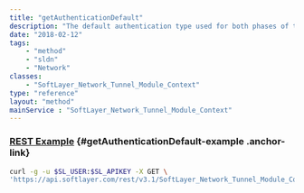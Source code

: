 ```yaml
---
title: "getAuthenticationDefault"
description: "The default authentication type used for both phases of the negotiation process.  The default value is set to MD5. "
date: "2018-02-12"
tags:
    - "method"
    - "sldn"
    - "Network"
classes:
    - "SoftLayer_Network_Tunnel_Module_Context"
type: "reference"
layout: "method"
mainService : "SoftLayer_Network_Tunnel_Module_Context"
---
```


### [REST Example](#getAuthenticationDefault-example) <a href="/article/rest/"><i class="fas fa-question"></i></a> {#getAuthenticationDefault-example .anchor-link} 
```bash
curl -g -u $SL_USER:$SL_APIKEY -X GET \
'https://api.softlayer.com/rest/v3.1/SoftLayer_Network_Tunnel_Module_Context/getAuthenticationDefault'
```
